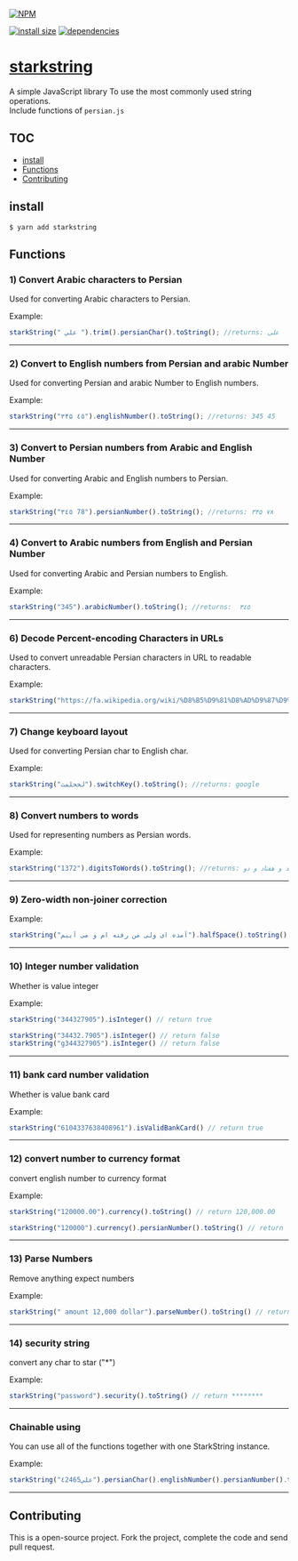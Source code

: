 [![NPM](https://nodei.co/npm/starkstring.png)](https://nodei.co/npm/starkstring/)

[![install size](https://packagephobia.now.sh/badge?p=starkstring)](https://packagephobia.now.sh/result?p=starkstring) [![dependencies](https://david-dm.org/hosseinmd/starkstring.svg)](https://david-dm.org/hosseinmd/starkstring.svg)


# [starkstring](http://github.com/hosseinmd/starkString)
A simple JavaScript library To use the most commonly used string operations.  
Include functions of `persian.js`

## TOC

* [install](#install)
* [Functions](#Functions)
* [Contributing](#Contributing)


## install
`$ yarn add starkstring`

## Functions

### 1) Convert Arabic characters to Persian

Used for converting Arabic characters to Persian.

Example:
```javascript
starkString(" علي ").trim().persianChar().toString(); //returns: علی
```
----------

### 2) Convert to English numbers from Persian and arabic Number

Used for converting Persian and arabic Number to English numbers.

Example:
```javascript
starkString("۳۴۵ ٤٥").englishNumber().toString(); //returns: 345 45
```
----------

### 3) Convert to Persian numbers from Arabic and English Number

Used for converting Arabic and English numbers to Persian.

Example:
```javascript
starkString("٣٤٥ 78").persianNumber().toString(); //returns: ۳۴۵ ۷۸
```
----------

### 4) Convert to Arabic numbers from English and Persian Number

Used for converting Arabic and Persian numbers to English.

Example:
```javascript
starkString("345").arabicNumber().toString(); //returns:  ٣٤٥
```
----------

### 6) Decode Percent-encoding Characters in URLs

Used to convert unreadable Persian characters in URL to readable characters.

Example:
```javascript
starkString("https://fa.wikipedia.org/wiki/%D8%B5%D9%81%D8%AD%D9%87%D9%94_%D8%A7%D8%B5%D9%84%DB%8C").fixURL().toString(); //returns https://fa.wikipedia.org/wiki/صفحهٔ_اصلی
```
----------

### 7) Change keyboard layout

Used for converting Persian char to English char.

Example:
```javascript
starkString("لخخلمث").switchKey().toString(); //returns: google
```
----------

### 8) Convert numbers to words

Used for representing numbers as Persian words.

Example:
```javascript
starkString("1372").digitsToWords().toString(); //returns: یک هزار و سیصد و هفتاد و دو
```
----------

### 9) Zero-width non-joiner correction

Example:
```javascript
starkString("آمده ای ولی من رفته ام و می آییم").halfSpace().toString(); //returns: آمده‌ای ولی من رفته‌ام و می‌آییم
```
----------

### 10) Integer number validation

Whether is value integer

Example:
```javascript
starkString("344327905").isInteger() // return true

starkString("34432.7905").isInteger() // return false
starkString("g344327905").isInteger() // return false
```
----------

### 11) bank card number validation

Whether is value bank card

Example:
```javascript
starkString("6104337638408961").isValidBankCard() // return true
```
----------

### 12) convert number to currency format

convert english number to currency format

Example:
```javascript
starkString("120000.00").currency().toString() // return 120,000.00

starkString("120000").currency().persianNumber().toString() // return ۱۲۰,۰۰۰
```
----------

### 13) Parse Numbers

Remove anything expect numbers

Example:
```javascript
starkString(" amount 12,000 dollar").parseNumber().toString() // return 12000
```
----------

### 14) security string

convert any char to star ("*")

Example:
```javascript
starkString("password").security().toString() // return ********
```
----------

### Chainable using

You can use all of the functions together with one StarkString instance.

Example:
```javascript
starkString("علي٤2465").persianChar().englishNumber().persianNumber().toString(); //returns: علی۴۲۴۶۵
```
----------

## Contributing

This is a open-source project. Fork the project, complete the code and send pull request.
